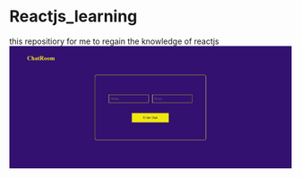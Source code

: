 # Reactjs_learning
this repositiory for me to regain the knowledge of reactjs 
![](chatroomfrontend.jpg)
